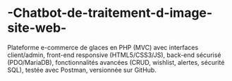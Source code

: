 # -Chatbot-de-traitement-d-image-site-web-
Plateforme e-commerce de glaces en PHP (MVC) avec interfaces client/admin, front-end responsive (HTML5/CSS3/JS), back-end sécurisé (PDO/MariaDB), fonctionnalités avancées (CRUD, wishlist, alertes, sécurité SQL), testée avec Postman, versionnée sur GitHub.
